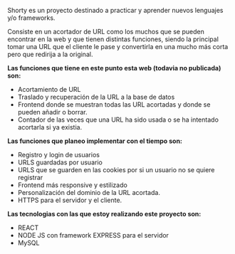 Shorty es un proyecto destinado a practicar y aprender nuevos lenguajes y/o frameworks.

Consiste en un acortador de URL como los muchos que se pueden encontrar en la web y que tienen distintas funciones, siendo la principal tomar una URL que el cliente le pase y convertirla en una mucho más corta pero que redirija a la original.

**Las funciones que tiene en este punto esta web (todavia no publicada) son:**

- Acortamiento de URL
- Traslado y recuperación de la URL a la base de datos
- Frontend donde se muestran todas las URL acortadas y donde se pueden añadir o borrar.
- Contador de las veces que una URL ha sido usada o se ha intentado acortarla si ya existia.

**Las funciones que planeo implementar con el tiempo son:**

- Registro y login de usuarios
- URLS guardadas por usuario
- URLS que se guarden en las cookies por si un usuario no se quiere registrar
- Frontend más responsive y estilizado
- Personalización del dominio de la URL acortada.
- HTTPS para el servidor y el cliente.

**Las tecnologias con las que estoy realizando este proyecto son:**

- REACT
- NODE JS con framework EXPRESS para el servidor
- MySQL
